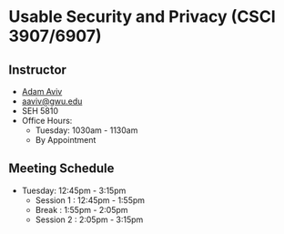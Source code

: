 # Usable Security and Privacy (CSCI 3907/6907)

## Instructor

* [Adam Aviv](adamaviv.com)
 * aaviv@gwu.edu
 * SEH 5810
 * Office Hours: 
   * Tuesday: 1030am - 1130am
   * By Appointment
   
## Meeting Schedule

* Tuesday: 12:45pm - 3:15pm
  * Session 1 : 12:45pm - 1:55pm
  * Break     : 1:55pm - 2:05pm
  * Session 2 : 2:05pm - 3:15pm
   
   

